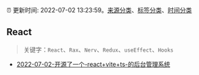 :alarm_clock: 更新时间: 2022-07-02 13:23:59。[来源分类](../README.md)、[标签分类](../TAGS.md)、[时间分类](../TIMELINE.md)

## React


> 关键字：`React`、`Rax`、`Nerv`、`Redux`、`useEffect`、`Hooks`



- [2022-07-02-开源了一个-react+vite+ts-的后台管理系统](https://www.v2ex.com/t/863659) 